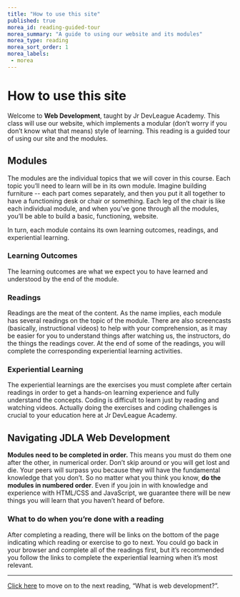 ```yaml
---
title: "How to use this site"
published: true
morea_id: reading-guided-tour
morea_summary: "A guide to using our website and its modules"
morea_type: reading
morea_sort_order: 1
morea_labels:
 - morea
---
```


# How to use this site

Welcome to **Web Development**, taught by Jr DevLeague Academy. This class will use our website, which implements a modular (don’t worry if you don’t know what that means) style of learning. This reading is a guided tour of using our site and the modules.

## Modules

The modules are the individual topics that we will cover in this course. Each topic you’ll need to learn will be in its own module. Imagine building furniture -- each part comes separately, and then you put it all together to have a functioning desk or chair or something. Each leg of the chair is like each individual module, and when you’ve gone through all the modules, you’ll be able to build a basic, functioning, website. 

In turn, each module contains its own learning outcomes, readings, and experiential learning. 

### Learning Outcomes

The learning outcomes are what we expect you to have learned and understood by the end of the module.

### Readings

Readings are the meat of the content. As the name implies, each module has several readings on the topic of the module. There are also screencasts (basically, instructional videos) to help with your comprehension, as it may be easier for you to understand things after watching us, the instructors, do the things the readings cover. At the end of some of the readings,  you will complete the corresponding experiential learning activities.

### Experiential Learning

The experiential learnings are the exercises you must complete after certain readings in order to get a hands-on learning experience and fully understand the concepts. Coding is difficult to learn just by reading and watching videos. Actually doing the exercises and coding challenges is crucial to your education here at Jr DevLeague Academy.

## Navigating JDLA Web Development

**Modules need to be completed in order.** This means you must do them one after the other, in numerical order. Don’t skip around or you will get lost and die. Your peers will surpass you because they will have the fundamental knowledge that you don’t. So no matter what you think you know, **do the modules in numbered order**. Even if you join in with knowledge and experience with HTML/CSS and JavaScript, we guarantee there will be new things you will learn that you haven’t heard of before.

### What to do when you’re done with a reading

After completing a reading, there will be links on the bottom of the page indicating which reading or exercise to go to next. You could go back in your browser and complete all of the readings first, but it’s recommended you follow the links to complete the experiential learning when it’s most relevant.

---

[Click here](https://junior-devleague.github.io/JDLA-Web-Development/morea/1_Intro_To_Web_Development/reading-web-dev.html) to move on to the next reading, “What is web development?”.


